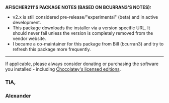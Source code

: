 **AFISCHER211'S PACKAGE NOTES (BASED ON BCURRAN3'S NOTES):**

* v2.x is still considered pre-release/"experimental" (beta) and in active development.
* This package downloads the installer via a version specific URL. It should never fail unless the version is completely removed from the vendor website.
* I became a co-maintainer for this package from Bill (bcurran3) and try to refresh this package more frequently.

***

If applicable, please always consider donating or purchasing the software you installed - including [Chocolatey's licensed editions](https://chocolatey.org/pricing).

<h3>TIA,</h3>

<h3>Alexander</h3>